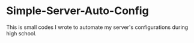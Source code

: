 # Simple-Server-Auto-Config
This is small codes I wrote to automate my server's configurations during high school.
